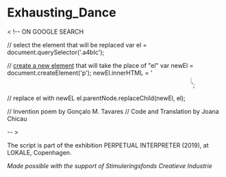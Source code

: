 # Exhausting_Dance

< !--   ON GOOGLE SEARCH

  // select the element that will be replaced
  var el = document.querySelector('.a4bIc');
  
  // <a href="/javascript/manipulation/creating-a-dom-element-51/">create a new element</a> that will take the place of "el"
  var newEl = document.createElement('p');
  newEl.innerHTML = '<marquee style="font-size=22pt" direction="left" width="430" height="25" scrolldelay="180">Inventing Rest. It is not an interruption. It is not the stop. It is continuity. The Movement continues to the Rest that continues. For the Movement that continues to rest that continues still towards the Movement. Inventing motion at rest, inventing rest in the movement.</marquee>';
  
  // replace el with newEL
  el.parentNode.replaceChild(newEl, el); 
  
  // Invention poem by Gonçalo M. Tavares // Code and Translation by Joana Chicau

-- >

The script is part of the exhibition PERPETUAL INTERPRETER (2019), at LOKALE, Copenhagen.

_Made possible with the support of Stimuleringsfonds Creatieve Industrie_
